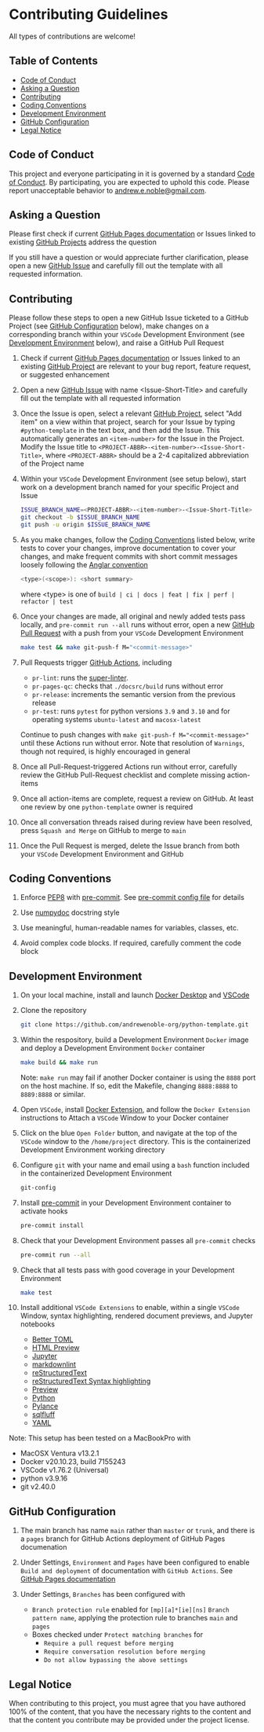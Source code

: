 # Contributing Guidelines

All types of contributions are welcome!

## Table of Contents

* [Code of Conduct](#code-of-conduct)
* [Asking a Question](#asking-a-question)
* [Contributing](#contributing)
* [Coding Conventions](#coding-conventions)
* [Development Environment](#development-environment)
* [GitHub Configuration](#github-configuration)
* [Legal Notice](#legal-notice)

## Code of Conduct

This project and everyone participating in it is governed by a standard
[Code of Conduct](https://github.com/andrewenoble-org/python-template/blob/main/.github/CODE_OF_CONDUCT.md).
By participating, you are expected to uphold this code. Please report unacceptable
behavior to
[andrew.e.noble@gmail.com](mailto:andrew.e.noble@gmail.com).

## Asking a Question

Please first check if current
[GitHub Pages documentation](https://andrewenoble-org.github.io/python-template/)
or Issues linked to existing
[GitHub Projects](https://github.com/andrewenoble-org/python-template/projects)
address the question

If you still have a question or would appreciate further clarification, please open a
new
[GitHub Issue](https://github.com/andrewenoble-org/python-template/issues/new)
and carefully fill out the template with all requested information.

## Contributing

Please follow these steps to open a new GitHub Issue ticketed to a GitHub Project
(see [GitHub Configuration](#github-configuration) below),
make changes on a corresponding branch within your `VSCode` Development Environment
(see [Development Environment](#development-environment) below),
and raise a GitHub Pull Request

1. Check if current
   [GitHub Pages documentation](https://andrewenoble-org.github.io/python-template/)
   or Issues linked to an existing
   [GitHub Project](https://github.com/andrewenoble-org/python-template/projects)
   are relevant to your bug report, feature request, or suggested enhancement

2. Open a new
   [GitHub Issue](https://github.com/andrewenoble-org/python-template/issues/new)
   with name \<Issue-Short-Title\>
   and carefully fill out the template with all requested information

3. Once the Issue is open, select a relevant
   [GitHub Project](https://github.com/andrewenoble-org/python-template/projects),
   select "Add item" on a view within that project, search for your Issue by typing
   `#python-template` in the text box, and then add the Issue.  This automatically
   generates an `<item-number>` for the Issue in the Project.  Modify the Issue
   title to `<PROJECT-ABBR>-<item-number>-<Issue-Short-Title>`,
   where `<PROJECT-ABBR>` should be a 2-4 capitalized abbreviation of
   the Project name

4. Within your `VSCode` Development Environment (see setup below), start
   work on a development branch named for your specific Project and Issue

   ```bash
   ISSUE_BRANCH_NAME=<PROJECT-ABBR>-<item-number>-<Issue-Short-Title>
   git checkout -b $ISSUE_BRANCH_NAME
   git push -u origin $ISSUE_BRANCH_NAME
   ```

5. As you make changes, follow the [Coding Conventions](#coding-conventions) listed
   below, write tests to cover your changes, improve documentation to cover your
   changes, and make frequent commits with short commit messages loosely following the
   [Anglar convention](https://github.com/angular/angular/blob/main/CONTRIBUTING.md#type)

   ```bash
   <type>(<scope>): <short summary>
   ```

   where \<type\> is one of `build | ci | docs | feat | fix | perf | refactor | test`

6. Once your changes are made, all original and newly added tests pass locally, and
   `pre-commit run --all` runs without error, open a new
   [GitHub Pull Request](https://github.com/andrewenoble-org/python-template/compare)
   with a push from your `VSCode` Development Environment

   ```bash
   make test && make git-push-f M="<commit-message>"
   ```

7. Pull Requests trigger
   [GitHub Actions](https://github.com/andrewenoble-org/python-template/actions),
   including
      * `pr-lint`: runs the [super-linter](https://github.com/github/super-linter).
      * `pr-pages-qc`: checks that `./docsrc/build` runs without error
      * `pr-release`: increments the semantic version from the previous release
      * `pr-test`: runs `pytest` for python versions `3.9` and `3.10` and for operating
        systems `ubuntu-latest` and `macosx-latest`

   Continue to push changes with `make git-push-f M="<commit-message>"` until these Actions
   run without error.  Note that resolution of `Warnings`, though not required, is
   highly encouraged in general

8. Once all Pull-Request-triggered Actions run without error, carefully review the
   GitHub Pull-Request checklist and complete missing action-items

9. Once all action-items are complete, request a review on GitHub.  At least one
   review by one `python-template` owner is required

10. Once all conversation threads raised during review have been resolved, press
   `Squash and Merge` on GitHub to merge to `main`

11. Once the Pull Request is merged, delete the Issue branch from both your `VSCode`
    Development Environment and GitHub

## Coding Conventions

1. Enforce [PEP8](https://peps.python.org/pep-0008/) with
   [pre-commit](https://pre-commit.com/).  See
   [pre-commit config file](https://github.com/andrewenoble-org/python-template/blob/main/.pre-commit-config.yaml)
   for details

2. Use [numpydoc](https://numpydoc.readthedocs.io/en/latest/index.html) docstring style

3. Use meaningful, human-readable names for variables, classes, etc.

4. Avoid complex code blocks.  If required, carefully comment the code block

## Development Environment

1. On your local machine, install and launch
   [Docker Desktop](https://docs.docker.com/desktop/)
   and
   [VSCode](https://code.visualstudio.com/download)

2. Clone the repository

   ```bash
   git clone https://github.com/andrewenoble-org/python-template.git
   ```

3. Within the respository, build a Development Environment `Docker` image and deploy a
   Development Environment `Docker` container

   ```bash
   make build && make run
   ```

   Note: `make run` may fail if another Docker container is using the `8888` port on
   the host machine.  If so, edit the Makefile, changing `8888:8888` to `8889:8888` or
   similar.

4. Open `VSCode`, install
   [Docker Extension](https://code.visualstudio.com/docs/containers/overview),
   and follow the `Docker Extension` instructions to Attach a `VSCode` Window to your
   Docker container

5. Click on the blue `Open Folder` button, and navigate at the top of the `VSCode`
   window to the `/home/project` directory.  This is the containerized Development
   Environment working directory

6. Configure `git` with your name and email using a `bash` function included in the
   containerized Development Environment

   ```bash
   git-config
   ```

7. Install [pre-commit](https://pre-commit.com/) in your Development Environment
   container to activate hooks

   ```bash
   pre-commit install
   ```

8. Check that your Development Environment passes all `pre-commit` checks

   ```bash
   pre-commit run --all
   ```

9. Check that all tests pass with good coverage in your Development Environment

   ```bash
   make test
   ```

10. Install additional `VSCode Extensions` to enable, within a single `VSCode` Window,
    syntax highlighting,
    rendered document previews,
    and Jupyter notebooks

      * [Better TOML](https://marketplace.visualstudio.com/items?itemName=bungcip.better-toml)
      * [HTML Preview](https://marketplace.visualstudio.com/items?itemName=tht13.html-preview-vscode)
      * [Jupyter](https://marketplace.visualstudio.com/items?itemName=ms-toolsai.jupyter)
      * [markdownlint](https://marketplace.visualstudio.com/items?itemName=DavidAnson.vscode-markdownlint)
      * [reStructuredText](https://marketplace.visualstudio.com/items?itemName=lextudio.restructuredtext)
      * [reStructuredText Syntax highlighting](https://marketplace.visualstudio.com/items?itemName=trond-snekvik.simple-rst)
      * [Preview](https://marketplace.visualstudio.com/items?itemName=searKing.preview-vscode)
      * [Python](https://marketplace.visualstudio.com/items?itemName=ms-python.python)
      * [Pylance](https://marketplace.visualstudio.com/items?itemName=ms-python.vscode-pylance)
      * [sqlfluff](https://marketplace.visualstudio.com/items?itemName=dorzey.vscode-sqlfluff)
      * [YAML](https://marketplace.visualstudio.com/items?itemName=redhat.vscode-yaml)

Note: This setup has been tested on a MacBookPro with

* MacOSX Ventura v13.2.1
* Docker v20.10.23, build 7155243
* VSCode v1.76.2 (Universal)
* python v3.9.16
* git v2.40.0

## GitHub Configuration

1. The main branch has name `main` rather than `master` or `trunk`, and there is a
   `pages` branch for GitHub Actions deployment of GitHub Pages documenation

2. Under Settings, `Environment` and `Pages` have been configured to enable
   `Build and deployment` of documentation with `GitHub Actions`.  See
   [GitHub Pages documentation](https://docs.github.com/en/pages/getting-started-with-github-pages/configuring-a-publishing-source-for-your-github-pages-site#publishing-with-a-custom-github-actions-workflow)

3. Under Settings, `Branches` has been configured with
   * `Branch protection rule` enabled for `[mp][a]*[ie][ns]`
     `Branch pattern name`, applying the protection rule to branches `main` and `pages`
   * Boxes checked under `Protect matching branches` for
     * `Require a pull request before merging`
     * `Require conversation resolution before merging`
     * `Do not allow bypassing the above settings`

## Legal Notice

When contributing to this project, you must agree that you have authored 100% of the
content, that you have the necessary rights to the content and that the content you
contribute may be provided under the project license.
